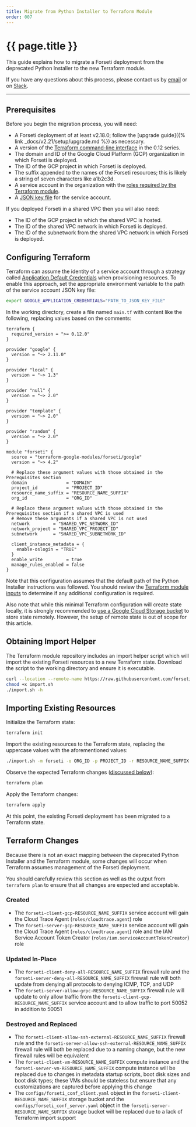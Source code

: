 ```yaml
---
title: Migrate from Python Installer to Terraform Module
order: 007
---
```


# {{ page.title }}

This guide explains how to migrate a Forseti deployment from the
deprecated Python Installer to the new Terraform module.

If you have any
questions about this process, please contact us by
[email](mailto:discuss@forsetisecurity.org) or on
[Slack](https://forsetisecurity.slack.com/).

---

## Prerequisites

Before you begin the migration process, you will need:

- A Forseti deployment of at least v2.18.0; follow the
  [upgrade guide]({% link _docs/v2.21/setup/upgrade.md %}) as
  necessary.
- A version of the
  [Terraform command-line interface](https://www.terraform.io/downloads.html)
  in the 0.12 series.
- The domain and ID of the Google Cloud Platform (GCP) organization in
  which Forseti is deployed.
- The ID of the GCP project in which Forseti is deployed.
- The suffix appended to the names of the Forseti resources; this is
  likely a string of seven characters like a1b2c3d.
- A service account in the organization with the
  [roles required by the Terraform module](https://registry.terraform.io/modules/terraform-google-modules/forseti/google/4.2.0#iam-roles).
- A
  [JSON key file](https://cloud.google.com/iam/docs/creating-managing-service-account-keys#creating_service_account_keys)
  for the service account.

If you deployed Forseti in a shared VPC then you will also need:

- The ID of the GCP project in which the shared VPC is hosted.
- The ID of the shared VPC network in which Forseti is deployed.
- The ID of the subnetwork from the shared VPC network in which Forseti is deployed.

## Configuring Terraform

Terraform can assume the identity of a service account through a
strategy called
[Application Default Credentials](https://cloud.google.com/docs/authentication/production#providing_credentials_to_your_application)
when provisioning resources. To enable this approach, set the
appropriate environment variable to the path of the service account JSON
key file:

```sh
export GOOGLE_APPLICATION_CREDENTIALS="PATH_TO_JSON_KEY_FILE"
```

In the working directory, create a file named `main.tf` with content
like the following, replacing values based on the comments:

```hcl
terraform {
  required_version = ">= 0.12.0"
}

provider "google" {
  version = "~> 2.11.0"
}

provider "local" {
  version = "~> 1.3"
}

provider "null" {
  version = "~> 2.0"
}

provider "template" {
  version = "~> 2.0"
}

provider "random" {
  version = "~> 2.0"
}

module "forseti" {
  source = "terraform-google-modules/forseti/google"
  version = "~> 4.2"

  # Replace these argument values with those obtained in the Prerequisites section
  domain               = "DOMAIN"
  project_id           = "PROJECT_ID"
  resource_name_suffix = "RESOURCE_NAME_SUFFIX"
  org_id               = "ORG_ID"

  # Replace these argument values with those obtained in the Prerequisites section if a shared VPC is used
  # Remove these arguments if a shared VPC is not used
  network         = "SHARED_VPC_NETWORK_ID"
  network_project = "SHARED_VPC_PROJECT_ID"
  subnetwork      = "SHARED_VPC_SUBNETWORK_ID"

  client_instance_metadata = {
    enable-oslogin = "TRUE"
  }
  enable_write         = true
  manage_rules_enabled = false
}
```

Note that this configuration assumes that the default path of the
Python Installer instructions was followed. You should review the
[Terraform module inputs](https://registry.terraform.io/modules/terraform-google-modules/forseti/google/4.2.0?tab=inputs)
to determine if any additional configuration is required.

Also note that while this minimal Terraform configuration will create
state locally, it is strongly recommended to
[use a Google Cloud Storage bucket](https://www.terraform.io/docs/backends/types/gcs.html)
to store state remotely. However, the setup of remote state is out of
scope for this article.

## Obtaining Import Helper

The Terraform module repository includes an import helper script which
will import the existing Forseti resources to a new Terraform state.
Download the script to the working directory and ensure it is executable.

```sh
curl --location --remote-name https://raw.githubusercontent.com/forseti-security/terraform-google-forseti/master/helpers/import.sh
chmod +x import.sh
./import.sh -h
```

## Importing Existing Resources

Initialize the Terraform state:

```sh
terraform init
```

Import the existing resources to the Terraform state, replacing the
uppercase values with the aforementioned values:

```sh
./import.sh -m forseti -o ORG_ID -p PROJECT_ID -r RESOURCE_NAME_SUFFIX
```

Observe the expected Terraform changes
([discussed below](#terraform-changes)):

```sh
terraform plan
```

Apply the Terraform changes:

```sh
terraform apply
```

At this point, the existing Forseti deployment has been migrated to a
Terraform state.

## Terraform Changes

Because there is not an exact mapping between the deprecated Python
Installer and the Terraform module, some changes will occur when
Terraform assumes management of the Forseti deployment.

You should carefully review this section as well as the output from
`terraform plan` to ensure that all changes are expected and acceptable.

### Created

- The `forseti-client-gcp-RESOURCE_NAME_SUFFIX` service account will
  gain the Cloud Trace Agent (`roles/cloudtrace.agent`) role
- The `forseti-server-gcp-RESOURCE_NAME_SUFFIX` service account will
  gain the Cloud Trace Agent (`roles/cloudtrace.agent`) role and the
  IAM Service Account Token Creator (`roles/iam.serviceAccountTokenCreator`) role

### Updated In-Place

- The `forseti-client-deny-all-RESOURCE_NAME_SUFFIX` firewall rule and
  the `forseti-server-deny-all-RESOURCE_NAME_SUFFIX` firewall rule will
  both update from denying all protocols to denying ICMP, TCP, and UDP
- The `forseti-server-allow-grpc-RESOURCE_NAME_SUFFIX` firewall rule
  will update to only allow traffic from the
  `forseti-client-gcp-RESOURCE_NAME_SUFFIX` service account and to allow
  traffic to port 50052 in addition to 50051

### Destroyed and Replaced

- The `forseti-client-allow-ssh-external-RESOURCE_NAME_SUFFIX` firewall
  rule and the `forseti-server-allow-ssh-external-RESOURCE_NAME_SUFFIX`
  firewall rule will both be replaced due to a naming change, but the new firewall
  rules will be equivalent
- The `forseti-client-vm-RESOURCE_NAME_SUFFIX` compute instance and the
  `forseti-server-vm-RESOURCE_NAME_SUFFIX` compute instance will be
  replaced due to changes in metadata startup scripts, boot disk sizes
  and boot disk types; these VMs should be stateless but ensure that
  any customizations are captured before applying this change
- The `configs/forseti_conf_client.yaml` object in the
  `forseti-client-RESOURCE_NAME_SUFFIX` storage bucket and the
  `configs/forseti_conf_server.yaml` object in the
  `forseti-server-RESOURCE_NAME_SUFFIX` storage bucket will be replaced
  due to a lack of Terraform import support
